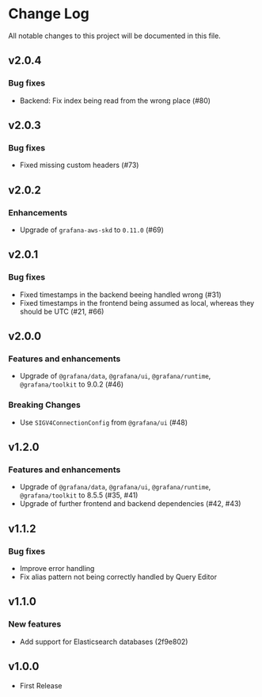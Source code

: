 # Change Log

All notable changes to this project will be documented in this file.

## v2.0.4
### Bug fixes
- Backend: Fix index being read from the wrong place (#80)

## v2.0.3
### Bug fixes
- Fixed missing custom headers (#73)

## v2.0.2
### Enhancements
- Upgrade of `grafana-aws-skd` to `0.11.0` (#69)

## v2.0.1
### Bug fixes
- Fixed timestamps in the backend beeing handled wrong (#31)
- Fixed timestamps in the frontend being assumed as local, whereas they should be UTC (#21, #66)

## v2.0.0
### Features and enhancements
- Upgrade of `@grafana/data`, `@grafana/ui`, `@grafana/runtime`, `@grafana/toolkit` to 9.0.2 (#46)

### Breaking Changes
- Use `SIGV4ConnectionConfig` from `@grafana/ui` (#48)


## v1.2.0
### Features and enhancements
- Upgrade of `@grafana/data`, `@grafana/ui`, `@grafana/runtime`, `@grafana/toolkit` to 8.5.5 (#35, #41)
- Upgrade of further frontend and backend dependencies (#42, #43)

## v1.1.2
### Bug fixes
- Improve error handling
- Fix alias pattern not being correctly handled by Query Editor

## v1.1.0

### New features

- Add support for Elasticsearch databases (2f9e802)

## v1.0.0

- First Release
